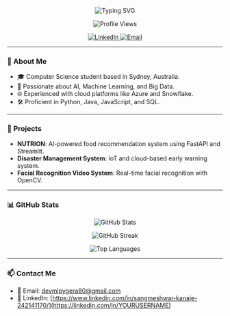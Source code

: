 <!-- Typing SVG Animation -->
<p align="center">
  <img src="https://readme-typing-svg.herokuapp.com?font=Fira+Code&size=24&duration=3000&pause=1000&color=36BCF7&center=true&vCenter=true&width=435&lines=Hi+there+%F0%9F%91%8B;I'm+Sangeeth.;Big+Data+Engineer+%7C+AI+Enthusiast+%7C+Cloud+Developer;Welcome+to+my+GitHub+profile!" alt="Typing SVG" />
</p>

<!-- Profile Views Counter -->
<p align="center">
  <img src="https://komarev.com/ghpvc/?username=Sangu80&style=flat-square&color=blue" alt="Profile Views" />
</p>

<!-- Social Media Links -->
<p align="center">
  <a href="https://linkedin.com/in/YOURUSERNAME" target="_blank">
    <img src="https://img.shields.io/badge/LinkedIn-%230077B5.svg?&style=for-the-badge&logo=linkedin&logoColor=white" alt="LinkedIn" />
  </a>
  <a href="mailto:your.email@example.com">
    <img src="https://img.shields.io/badge/Email-D14836?style=for-the-badge&logo=gmail&logoColor=white" alt="Email" />
  </a>
</p>

---

### 🧠 About Me

- 🎓 Computer Science student based in Sydney, Australia.
- 💼 Passionate about AI, Machine Learning, and Big Data.
- 🌐 Experienced with cloud platforms like Azure and Snowflake.
- 🛠️ Proficient in Python, Java, JavaScript, and SQL.

---

### 🚀 Projects

- **NUTRION**: AI-powered food recommendation system using FastAPI and Streamlit.
- **Disaster Management System**: IoT and cloud-based early warning system.
- **Facial Recognition Video System**: Real-time facial recognition with OpenCV.

---

### 📊 GitHub Stats

<p align="center">
  <img src="https://github-readme-stats.vercel.app/api?username=Sangu80&show_icons=true&theme=radical" alt="GitHub Stats" />
</p>

<p align="center">
  <img src="https://github-readme-streak-stats.herokuapp.com/?user=Sangu80&theme=radical" alt="GitHub Streak" />
</p>

<p align="center">
  <img src="https://github-readme-stats.vercel.app/api/top-langs/?username=Sangu80&layout=compact&theme=radical" alt="Top Languages" />
</p>

---

### 📫 Contact Me

- 📧 Email: [devmlpygera80@gmail.com](mailto:your.email@example.com)
- 💼 LinkedIn: [https://www.linkedin.com/in/sangmeshwar-kanaje-242141170/](https://linkedin.com/in/YOURUSERNAME)
